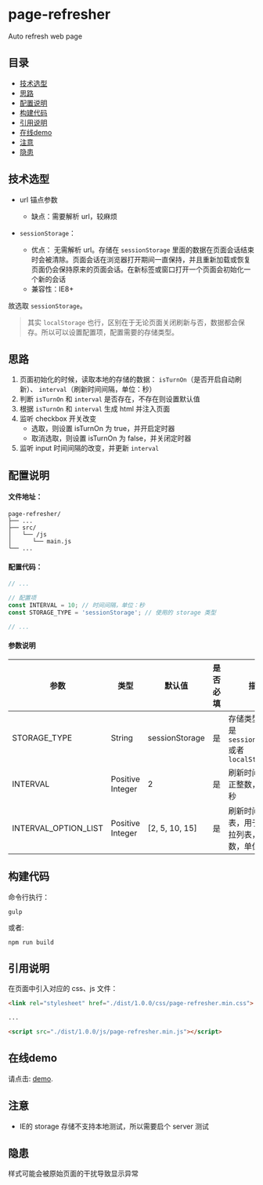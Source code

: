 # page-refresher

Auto refresh web page

## 目录

- [技术选型](#技术选型)
- [思路](#思路)
- [配置说明](#配置说明)
- [构建代码](#构建代码)
- [引用说明](#引用说明)
- [在线demo](#在线demo)
- [注意](#注意)
- [隐患](#隐患)

## 技术选型

- url 锚点参数
    - 缺点：需要解析 url，较麻烦

- `sessionStorage`：
    - 优点： 无需解析 url。存储在 `sessionStorage` 里面的数据在页面会话结束时会被清除。页面会话在浏览器打开期间一直保持，并且重新加载或恢复页面仍会保持原来的页面会话。在新标签或窗口打开一个页面会初始化一个新的会话
    - 兼容性：IE8+

故选取 `sessionStorage`。

> 其实 `localStorage` 也行，区别在于无论页面关闭刷新与否，数据都会保存。所以可以设置配置项，配置需要的存储类型。

## 思路

1. 页面初始化的时候，读取本地的存储的数据： `isTurnOn`（是否开启自动刷新）、 `interval`（刷新时间间隔，单位：秒）
2. 判断 `isTurnOn` 和 `interval` 是否存在，不存在则设置默认值
3. 根据 `isTurnOn` 和 `interval` 生成 html 并注入页面
4. 监听 checkbox 开关改变
    - 选取，则设置 isTurnOn 为 true，并开启定时器
    - 取消选取，则设置 isTurnOn 为 false，并关闭定时器
5. 监听 input 时间间隔的改变，并更新 `interval`

## 配置说明

#### 文件地址：

```
page-refresher/
├── ...
├── src/
│   └── /js
│      └── main.js
└── ...
```

#### 配置代码：

```js
// ...

// 配置项
const INTERVAL = 10; // 时间间隔，单位：秒
const STORAGE_TYPE = 'sessionStorage'; // 使用的 storage 类型

// ...
```

#### 参数说明

参数|类型|默认值|是否必填|描述
--- | --- | --- | --- | --- |
STORAGE_TYPE | String | sessionStorage | 是 | 存储类型，只能是 `sessionStorage` 或者 `localStorage`
INTERVAL | Positive Integer | 2 | 是 | 刷新时间间隔，正整数，单位：秒
INTERVAL_OPTION_LIST | Positive Integer | [2, 5, 10, 15] | 是 | 刷新时间间隔列表，用于生成下拉列表，正整数，单位：秒

## 构建代码

命令行执行：

```
gulp
```

或者:

```
npm run build
```


## 引用说明

在页面中引入对应的 css、js 文件：

```html
<link rel="stylesheet" href="./dist/1.0.0/css/page-refresher.min.css">

...

<script src="./dist/1.0.0/js/page-refresher.min.js"></script>
```

## 在线demo

请点击: [demo](http://htmlpreview.github.io/?https://github.com/RoamIn/page-refresher/blob/master/demo.html).

## 注意

- IE的 storage 存储不支持本地测试，所以需要启个 server 测试


## 隐患

样式可能会被原始页面的干扰导致显示异常
